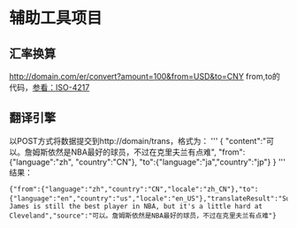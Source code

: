 # 辅助工具项目

## 汇率换算
http://domain.com/er/convert?amount=100&from=USD&to=CNY
from,to的代码，[参看：ISO-4217](http://www.iso.org/iso/home/standards/currency_codes.htm)

## 翻译引擎
以POST方式将数据提交到http://domain/trans，格式为：
'''
{
"content":"可以。詹姆斯依然是NBA最好的球员，不过在克里夫兰有点难",
"from":{"language":"zh", "country":"CN"},
"to":{"language":"ja","country":"jp"}
}
'''
结果：
```
{"from":{"language":"zh","country":"CN","locale":"zh_CN"},"to":{"language":"en","country":"us","locale":"en_US"},"translateResult":"Sure。 James is still the best player in NBA, but it's a little hard at Cleveland","source":"可以。詹姆斯依然是NBA最好的球员，不过在克里夫兰有点难"}
```